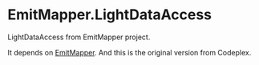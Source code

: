 EmitMapper.LightDataAccess
==========================

LightDataAccess from EmitMapper project.

It depends on [EmitMapper](http://emitmapper.codeplex.com/). And this is the original version from Codeplex.
